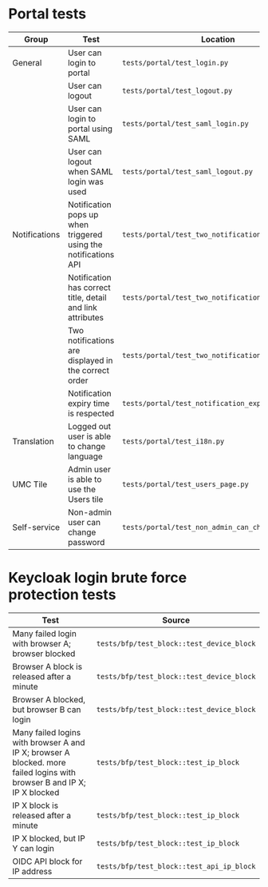 # Portal tests


| Group         | Test                                                            | Location                                          |
|---------------|-----------------------------------------------------------------|---------------------------------------------------|
| General       | User can login to portal                                        | `tests/portal/test_login.py`                      |
|               | User can logout                                                 | `tests/portal/test_logout.py`                     |
|               | User can login to portal using SAML                             | `tests/portal/test_saml_login.py`                 |
|               | User can logout when SAML login was used                        | `tests/portal/test_saml_logout.py`                |
| Notifications | Notification pops up when triggered using the notifications API | `tests/portal/test_two_notification.py`           |
|               | Notification has correct title, detail and link attributes      | `tests/portal/test_two_notifications.py`          |
|               | Two notifications are displayed in the correct order            | `tests/portal/test_two_notifications.py`          |
|               | Notification expiry time is respected                           | `tests/portal/test_notification_expiry_time.py`   |
| Translation   | Logged out user is able to change language                      | `tests/portal/test_i18n.py`                       |
| UMC Tile      | Admin user is able to use the Users tile                        | `tests/portal/test_users_page.py`                 |
| Self-service  | Non-admin user can change password                              | `tests/portal/test_non_admin_can_change_password` |


# Keycloak login brute force protection tests

| Test                                                                                                                    | Source                                      |
|-------------------------------------------------------------------------------------------------------------------------|---------------------------------------------|
| Many failed login with browser A; browser blocked                                                                       | `tests/bfp/test_block::test_device_block`   |
| Browser A block is released after a minute                                                                              | `tests/bfp/test_block::test_device_block`   |
| Browser A blocked, but browser B can login                                                                              | `tests/bfp/test_block::test_device_block`   |
| Many failed logins with browser A and IP X; browser A blocked. more failed logins with browser B and IP X; IP X blocked | `tests/bfp/test_block::test_ip_block`       |
| IP X block is released after a minute                                                                                   | `tests/bfp/test_block::test_ip_block`       |
| IP X blocked, but IP Y can login                                                                                        | `tests/bfp/test_block::test_ip_block`       |
| OIDC API block for IP address                                                                                           | `tests/bfp/test_block::test_api_ip_block`   |